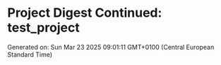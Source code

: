 # Project Digest Continued: test_project
Generated on: Sun Mar 23 2025 09:01:11 GMT+0100 (Central European Standard Time)

